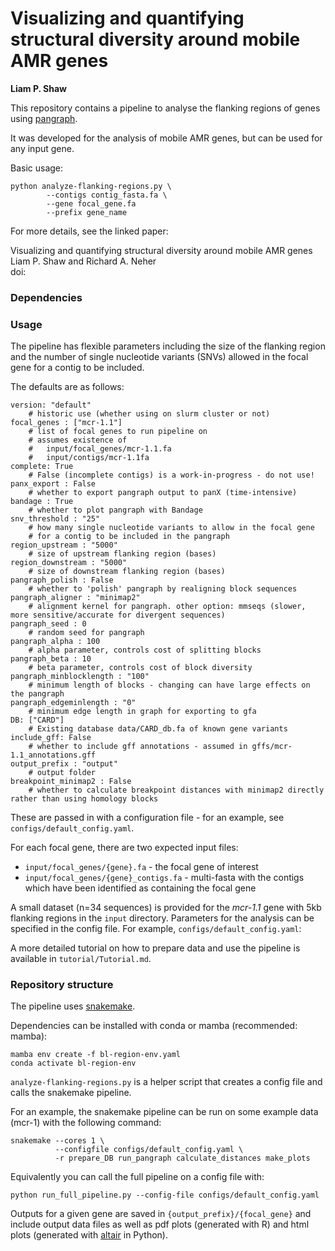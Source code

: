 # Visualizing and quantifying structural diversity around mobile AMR genes

__Liam P. Shaw__

This repository contains a pipeline to analyse the flanking regions of genes using [pangraph](https://github.com/neherlab/pangraph). 

It was developed for the analysis of mobile AMR genes, but can be used for any input gene. 

Basic usage:

```
python analyze-flanking-regions.py \
        --contigs contig_fasta.fa \
        --gene focal_gene.fa 
        --prefix gene_name 
```

For more details, see the linked paper:

Visualizing and quantifying structural diversity around mobile AMR genes  
Liam P. Shaw and Richard A. Neher  
doi: []()

### Dependencies

### Usage

The pipeline has flexible parameters including the size of the flanking region and the number of single nucleotide variants (SNVs) allowed in the focal gene for a contig to be included. 

The defaults are as follows:

```
version: "default"
    # historic use (whether using on slurm cluster or not)
focal_genes : ["mcr-1.1"]
    # list of focal genes to run pipeline on 
    # assumes existence of 
    #   input/focal_genes/mcr-1.1.fa 
    #   input/contigs/mcr-1.1fa
complete: True 
    # False (incomplete contigs) is a work-in-progress - do not use!
panx_export : False
    # whether to export pangraph output to panX (time-intensive)
bandage : True
    # whether to plot pangraph with Bandage
snv_threshold : "25"
    # how many single nucleotide variants to allow in the focal gene
    # for a contig to be included in the pangraph
region_upstream : "5000"
    # size of upstream flanking region (bases)
region_downstream : "5000"
    # size of downstream flanking region (bases)
pangraph_polish : False
    # whether to 'polish' pangraph by realigning block sequences
pangraph_aligner : "minimap2"
    # alignment kernel for pangraph. other option: mmseqs (slower, more sensitive/accurate for divergent sequences)
pangraph_seed : 0 
    # random seed for pangraph
pangraph_alpha : 100 
    # alpha parameter, controls cost of splitting blocks
pangraph_beta : 10 
    # beta parameter, controls cost of block diversity
pangraph_minblocklength : "100" 
    # minimum length of blocks - changing can have large effects on the pangraph
pangraph_edgeminlength : "0"
    # minimum edge length in graph for exporting to gfa
DB: ["CARD"] 
    # Existing database data/CARD_db.fa of known gene variants
include_gff: False
    # whether to include gff annotations - assumed in gffs/mcr-1.1_annotations.gff
output_prefix : "output"
    # output folder
breakpoint_minimap2 : False
    # whether to calculate breakpoint distances with minimap2 directly rather than using homology blocks
```


These are passed in with a configuration file - for an example, see `configs/default_config.yaml`.

For each focal gene, there are two expected input files:

* `input/focal_genes/{gene}.fa` - the focal gene of interest 
* `input/focal_genes/{gene}_contigs.fa` - multi-fasta with the contigs which have been identified as containing the focal gene 

A small dataset (n=34 sequences) is provided for the *mcr-1.1* gene with 5kb flanking regions in the `input` directory. Parameters for the analysis can be specified in the config file. For example, `configs/default_config.yaml`:




A more detailed tutorial on how to prepare data and use the pipeline is available in `tutorial/Tutorial.md`.



### Repository structure

The pipeline uses [snakemake](https://snakemake.readthedocs.io/en/stable/index.html). 

Dependencies can be installed with conda or mamba (recommended: mamba):

```
mamba env create -f bl-region-env.yaml
conda activate bl-region-env
```

`analyze-flanking-regions.py` is a helper script that creates a config file and calls the snakemake pipeline. 


For an example, the snakemake pipeline can be run on some example data (mcr-1) with the following command:

```
snakemake --cores 1 \
          --configfile configs/default_config.yaml \
          -r prepare_DB run_pangraph calculate_distances make_plots
```

Equivalently you can call the full pipeline on a config file with:

```
python run_full_pipeline.py --config-file configs/default_config.yaml
```

Outputs for a given gene are saved in `{output_prefix}/{focal_gene}` and include output data files as well as pdf plots (generated with R) and html plots (generated with [altair](https://altair-viz.github.io/) in Python).



